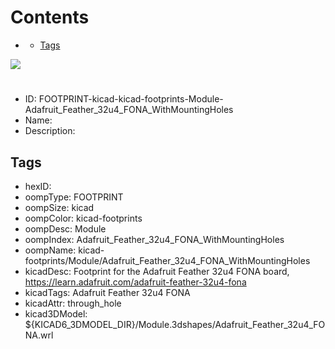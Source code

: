 



Contents
========

* [](#)
	* [Tags](#tags)
  
![][im]
# 

- ID: FOOTPRINT-kicad-kicad-footprints-Module-Adafruit_Feather_32u4_FONA_WithMountingHoles
- Name: 
- Description: 

## Tags

- hexID: 
- oompType: FOOTPRINT
- oompSize: kicad
- oompColor: kicad-footprints
- oompDesc: Module
- oompIndex: Adafruit_Feather_32u4_FONA_WithMountingHoles
- oompName: kicad-footprints/Module/Adafruit_Feather_32u4_FONA_WithMountingHoles
- kicadDesc: Footprint for the Adafruit Feather 32u4 FONA board, https://learn.adafruit.com/adafruit-feather-32u4-fona
- kicadTags: Adafruit Feather 32u4 FONA
- kicadAttr: through_hole
- kicad3DModel: ${KICAD6_3DMODEL_DIR}/Module.3dshapes/Adafruit_Feather_32u4_FONA.wrl



[im]: image.png
